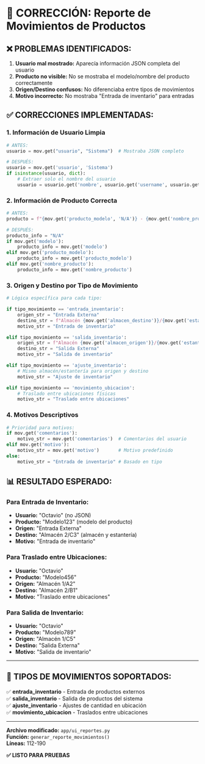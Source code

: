 # 🔧 CORRECCIÓN: Reporte de Movimientos de Productos

## ❌ **PROBLEMAS IDENTIFICADOS:**

1. **Usuario mal mostrado:** Aparecía información JSON completa del usuario
2. **Producto no visible:** No se mostraba el modelo/nombre del producto correctamente
3. **Origen/Destino confusos:** No diferenciaba entre tipos de movimientos
4. **Motivo incorrecto:** No mostraba "Entrada de inventario" para entradas

## ✅ **CORRECCIONES IMPLEMENTADAS:**

### **1. Información de Usuario Limpia**
```python
# ANTES:
usuario = mov.get("usuario", "Sistema")  # Mostraba JSON completo

# DESPUÉS:
usuario = mov.get('usuario', 'Sistema')
if isinstance(usuario, dict):
    # Extraer solo el nombre del usuario
    usuario = usuario.get('nombre', usuario.get('username', usuario.get('email', 'Usuario')))
```

### **2. Información de Producto Correcta**
```python
# ANTES:
producto = f"{mov.get('producto_modelo', 'N/A')} - {mov.get('nombre_producto', 'Producto')}"

# DESPUÉS:
producto_info = "N/A"
if mov.get('modelo'):
    producto_info = mov.get('modelo')
elif mov.get('producto_modelo'):
    producto_info = mov.get('producto_modelo')
elif mov.get('nombre_producto'):
    producto_info = mov.get('nombre_producto')
```

### **3. Origen y Destino por Tipo de Movimiento**
```python
# Lógica específica para cada tipo:

if tipo_movimiento == 'entrada_inventario':
    origen_str = "Entrada Externa"
    destino_str = f"Almacén {mov.get('almacen_destino')}/{mov.get('estanteria_destino')}"
    motivo_str = "Entrada de inventario"

elif tipo_movimiento == 'salida_inventario':
    origen_str = f"Almacén {mov.get('almacen_origen')}/{mov.get('estanteria_origen')}"
    destino_str = "Salida Externa"
    motivo_str = "Salida de inventario"

elif tipo_movimiento == 'ajuste_inventario':
    # Mismo almacén/estantería para origen y destino
    motivo_str = "Ajuste de inventario"

elif tipo_movimiento == 'movimiento_ubicacion':
    # Traslado entre ubicaciones físicas
    motivo_str = "Traslado entre ubicaciones"
```

### **4. Motivos Descriptivos**
```python
# Prioridad para motivos:
if mov.get('comentarios'):
    motivo_str = mov.get('comentarios')  # Comentarios del usuario
elif mov.get('motivo'):
    motivo_str = mov.get('motivo')       # Motivo predefinido
else:
    motivo_str = "Entrada de inventario" # Basado en tipo
```

## 📊 **RESULTADO ESPERADO:**

### **Para Entrada de Inventario:**
- **Usuario:** "Octavio" (no JSON)
- **Producto:** "Modelo123" (modelo del producto)
- **Origen:** "Entrada Externa"
- **Destino:** "Almacén 2/C3" (almacén y estantería)
- **Motivo:** "Entrada de inventario"

### **Para Traslado entre Ubicaciones:**
- **Usuario:** "Octavio"
- **Producto:** "Modelo456"
- **Origen:** "Almacén 1/A2"
- **Destino:** "Almacén 2/B1"
- **Motivo:** "Traslado entre ubicaciones"

### **Para Salida de Inventario:**
- **Usuario:** "Octavio"
- **Producto:** "Modelo789"
- **Origen:** "Almacén 1/C5"
- **Destino:** "Salida Externa"
- **Motivo:** "Salida de inventario"

---

## 🎯 **TIPOS DE MOVIMIENTOS SOPORTADOS:**

✅ **entrada_inventario** - Entrada de productos externos  
✅ **salida_inventario** - Salida de productos del sistema  
✅ **ajuste_inventario** - Ajustes de cantidad en ubicación  
✅ **movimiento_ubicacion** - Traslados entre ubicaciones  

---

**Archivo modificado:** `app/ui_reportes.py`  
**Función:** `generar_reporte_movimientos()`  
**Líneas:** 112-190  

**✅ LISTO PARA PRUEBAS**
